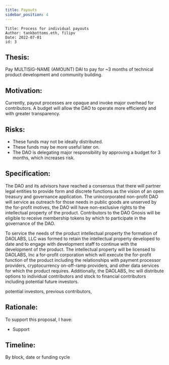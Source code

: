 ```yaml
---
title: Payouts
sidebar_position: 4
---
```


```
Title: Process for individual payouts
Author: tankbottoms.eth, filipv
Date: 2022-07-01
id: 3
```

## Thesis:

Pay MULTISIG-NAME (AMOUNT) DAI to pay for ~3 months of technical product development and community building.

## Motivation:

Currently, payout processes are opaque and invoke major overhead for contributors. A budget will allow the DAO to operate more efficiently and with greater transparency.

## Risks:

- These funds may not be ideally distributed.
- These funds may be more useful later on.
- The DAO is delegating major responsibility by approving a budget for 3 months, which increases risk.

## Specification:

The DAO and its advisors have reached a consensus that there will partner legal entities to provide form and discrete functions as the vision of an open treasury and governance application. The unincorporated non-profit DAO will service as outreach for those needs in public goods are unserved by the for-profit motives, the DAO will have non-exclusive rights to the intellectual property of the product.  Contributors to the DAO Gnosis will be eligible to receive membership tokens by which to participate in the governance of the DAO.

To service the needs of the product intellectual property the formation of DAOLABS, LLC was formed to retain the intellectual property developed to date and to engage with development staff to continue with the development of the product. The intellectual property will be licensed to DAOLABS, Inc a for-profit corporation which will execute the for-profit function of the product including the relationships with payment processor providers, cryptocurrency on-off-ramp providers, and other data services for which the product requires. Additionally, the DAOLABS, Inc will distribute options to individual contributors and stock to financial contributors including potential future investors. 



potential investors, previous contributors, 

## Rationale:

To support this proposal, I have:

-   Support

## Timeline:

By block, date or funding cycle
